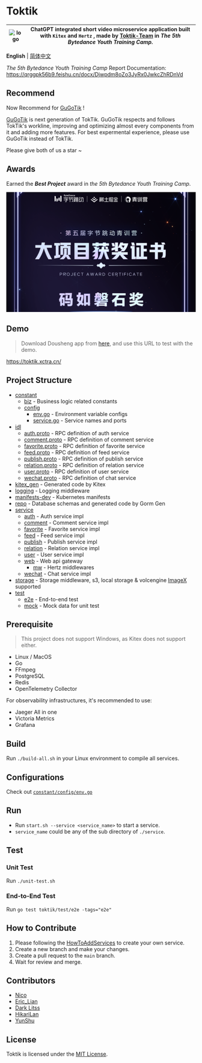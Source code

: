 # Toktik

| ![logo](https://avatars.githubusercontent.com/u/124244470?s=200&v=4) | ChatGPT integrated short video microservice application built with `Kitex` and `Hertz` , made by [Toktik-Team](https://github.com/Toktik-Team) in _The 5th Bytedance Youth Training Camp_. |
| -------------------------------------------------------------------- | -------------------------------------------------------------------------------------------------------------------------------------------------------------------------------------------------------------------- |

**English** | [简体中文](README_zh-CN.md)

_The 5th Bytedance Youth Training Camp_ Report Documentation: <https://qrggpk56b9.feishu.cn/docx/Djwpdm8oZo3JyRx0JwkcZhRDnVd>

## Recommend

Now Recommend for [GuGoTik](https://github.com/GuGoOrg/GuGoTik) !  

[GuGoTik](https://github.com/GuGoOrg/GuGoTik) is next generation of TokTik. GuGoTik respects and follows TokTik's workline, improving and optimizing almost every components from it and adding more features. For best expermental experience, please use GuGoTik instead of TokTik.

Please give both of us a star ~

## Awards

Earned the **_Best Project_** award in _the 5th Bytedance Youth Training Camp_.

![](docs/images/cert-cut.png)

## Demo

> Download Dousheng app from [here](https://bytedance.feishu.cn/docs/doccnM9KkBAdyDhg8qaeGlIz7S7#), and use this URL to test with the demo.

https://toktik.xctra.cn/

## Project Structure

- [constant](constant)
  - [biz](constant/biz) - Business logic related constants
  - [config](constant/config)
    - [env.go](constant/config/env.go) - Environment variable configs
    - [service.go](constant/config/service.go) - Service names and ports
- [idl](idl)
  - [auth.proto](idl/auth.proto) - RPC definition of auth service
  - [comment.proto](idl/comment.proto) - RPC definition of comment service
  - [favorite.proto](idl/favorite.proto) - RPC definition of favorite service
  - [feed.proto](idl/feed.proto) - RPC definition of feed service
  - [publish.proto](idl/publish.proto) - RPC definition of publish service
  - [relation.proto](idl/relation.proto) - RPC definition of relation service
  - [user.proto](idl/user.proto) - RPC definition of user service
  - [wechat.proto](idl/wechat.proto) - RPC definition of chat service
- [kitex_gen](kitex_gen) - Generated code by Kitex
- [logging](logging) - Logging middleware
- [manifests-dev](manifests-dev) - Kubernetes manifests
- [repo](repo) - Database schemas and generated code by Gorm Gen
- [service](service)
  - [auth](service/auth) - Auth service impl
  - [comment](service/comment) - Comment service impl
  - [favorite](service/favorite) - Favorite service impl
  - [feed](service/feed) - Feed service impl
  - [publish](service/publish) - Publish service impl
  - [relation](service/relation) - Relation service impl
  - [user](service/user) - User service impl
  - [web](service/web) - Web api gateway
    - [mw](service/web/mw) - Hertz middlewares
  - [wechat](service/wechat) - Chat service impl
- [storage](storage) - Storage middleware, s3, local storage & volcengine [ImageX](https://www.volcengine.com/products/imagex) supported
- [test](test)
  - [e2e](test/e2e) - End-to-end test
  - [mock](test/mock) - Mock data for unit test

## Prerequisite

> This project does not support Windows, as Kitex does not support either.

- Linux / MacOS
- Go
- FFmpeg
- PostgreSQL
- Redis
- OpenTelemetry Collector

For observability infrastructures, it's recommended to use:

- Jaeger All in one
- Victoria Metrics
- Grafana

## Build

Run `./build-all.sh` in your Linux environment to compile all services.

## Configurations

Check out [`constant/config/env.go`](constant/config/env.go)

## Run

- Run `start.sh --service <service_name>` to start a service.
- `service_name` could be any of the sub directory of `./service`.

## Test

### Unit Test

Run `./unit-test.sh`

### End-to-End Test

Run `go test toktik/test/e2e -tags="e2e"`

## How to Contribute

1. Please following the [HowToAddServices](docs/HowToAddServices.md) to create your own service.
2. Create a new branch and make your changes.
3. Create a pull request to the `main` branch.
4. Wait for review and merge.

## Contributors

- [Nico](https://github.com/nicognaW)
- [Eric_Lian](https://github.com/ExerciseBook)
- [Dark Litss](https://github.com/lss233)
- [HikariLan](https://github.com/shaokeyibb)
- [YunShu](https://github.com/Selflocking)

## License

Toktik is licensed under the [MIT License](LICENSE).
